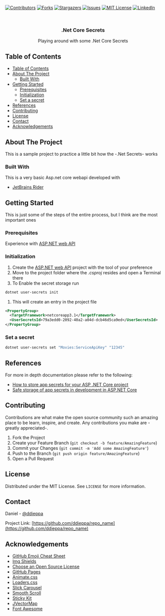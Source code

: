 ﻿
[![Contributors][contributors-shield]][contributors-url]
[![Forks][forks-shield]][forks-url]
[![Stargazers][stars-shield]][stars-url]
[![Issues][issues-shield]][issues-url]
[![MIT License][license-shield]][license-url]
[![LinkedIn][linkedin-shield]][linkedin-url]

<!-- PROJECT LOGO -->
<br />
<p align="center">
  
  <h3 align="center">.Net Core Secrets</h3>

  <p align="center">
    Playing around with some .Net Core Secrets
  </p>
</p>

<!-- TABLE OF CONTENTS -->
## Table of Contents

- [Table of Contents](#table-of-contents)
- [About The Project](#about-the-project)
  - [Built With](#built-with)
- [Getting Started](#getting-started)
  - [Prerequisites](#prerequisites)
  - [Initialization](#initialization)
  - [Set a secret](#set-a-secret)
- [References](#references)
- [Contributing](#contributing)
- [License](#license)
- [Contact](#contact)
- [Acknowledgements](#acknowledgements)

<!-- ABOUT THE PROJECT -->
## About The Project

<!-- [![Product Name Screen Shot][product-screenshot]](https://example.com) -->

This is a sample project to practice a little bit how the -.Net Secrets- works

### Built With

This is a very basic Asp.net core webapi developed with

- [JetBrains Rider]

<!-- GETTING STARTED -->
## Getting Started

This is just some of the steps of the entire process, but I think are the most important ones

### Prerequisites

Experience with [ASP.NET web API]

### Initialization

1. Create the [ASP.NET web API] project with the tool of your preference
2. Move to the project folder where the _.csproj_ resides and open a Terminal there
3. To Enable the secret storage run

```sh
dotnet user-secrets init
```

1. This will create an entry in the project file

```xml
<PropertyGroup>
  <TargetFramework>netcoreapp3.1</TargetFramework>
  <UserSecretsId>79a3edd0-2092-40a2-a04d-dcb46d5ca9ed</UserSecretsId>
</PropertyGroup>
```

### Set a secret

```sh
dotnet user-secrets set "Movies:ServiceApiKey" "12345"
```

<!-- USAGE EXAMPLES -->
## References

For more in depth documentation please refer to the following:

- [How to store app secrets for your ASP .NET Core project](https://dev.to/dotnet/how-to-store-app-secrets-for-your-asp-net-core-project-2j5b)
- [Safe storage of app secrets in development in ASP.NET Core](https://docs.microsoft.com/en-us/aspnet/core/security/app-secrets?view=aspnetcore-3.1&tabs=windows)

<!-- CONTRIBUTING -->
## Contributing

Contributions are what make the open source community such an amazing place to be learn, inspire, and create. Any contributions you make are -greatly appreciated-.

1. Fork the Project
2. Create your Feature Branch (`git checkout -b feature/AmazingFeature`)
3. Commit your Changes (`git commit -m 'Add some AmazingFeature'`)
4. Push to the Branch (`git push origin feature/AmazingFeature`)
5. Open a Pull Request

<!-- LICENSE -->
## License

Distributed under the MIT License. See `LICENSE` for more information.

<!-- CONTACT -->
## Contact

Daniel - [@ddieppa](https://twitter.com/ddieppa)

Project Link: [https://github.com/ddieppa/repo_name](https://github.com/ddieppa/repo_name)

<!-- ACKNOWLEDGEMENTS -->
## Acknowledgements

- [GitHub Emoji Cheat Sheet](https://www.webpagefx.com/tools/emoji-cheat-sheet)
- [Img Shields](https://shields.io)
- [Choose an Open Source License](https://choosealicense.com)
- [GitHub Pages](https://pages.github.com)
- [Animate.css](https://daneden.github.io/animate.css)
- [Loaders.css](https://connoratherton.com/loaders)
- [Slick Carousel](https://kenwheeler.github.io/slick)
- [Smooth Scroll](https://github.com/cferdinandi/smooth-scroll)
- [Sticky Kit](http://leafo.net/sticky-kit)
- [JVectorMap](http://jvectormap.com)
- [Font Awesome](https://fontawesome.com)

<!-- MARKDOWN LINKS & IMAGES -->
<!-- https://www.markdownguide.org/basic-syntax/#reference-style-links -->
[contributors-shield]: https://img.shields.io/github/contributors/ddieppa/TestSecrets.svg?style=flat-square
[contributors-url]: https://github.com/ddieppa/TestSecrets/graphs/contributors
[forks-shield]: https://img.shields.io/github/forks/ddieppa/TestSecrets.svg?style=flat-square
[forks-url]: https://github.com/ddieppa/TestSecrets/network/members
[stars-shield]: https://img.shields.io/github/stars/ddieppa/TestSecrets.svg?style=flat-square
[stars-url]: https://github.com/ddieppa/TestSecrets/stargazers
[issues-shield]: https://img.shields.io/github/issues/ddieppa/TestSecrets.svg?style=flat-square
[issues-url]: https://github.com/ddieppa/TestSecrets/issues
[license-shield]: https://img.shields.io/github/license/ddieppa/TestSecrets.svg?style=flat-square
[license-url]: https://github.com/ddieppa/TestSecrets/blob/master/LICENSE.txt
[linkedin-shield]: https://img.shields.io/badge/-LinkedIn-black.svg?style=flat-square&logo=linkedin&colorB=555
[linkedin-url]: https://linkedin.com/in/ddieppa
[product-screenshot]: images/screenshot.png

[JetBrains Rider]: https://www.jetbrains.com/rider/
[Visual Studio Community]: https://visualstudio.microsoft.com/vs/community/
[ASP.NET web API]: https://docs.microsoft.com/en-us/aspnet/core/?view=aspnetcore-3.1